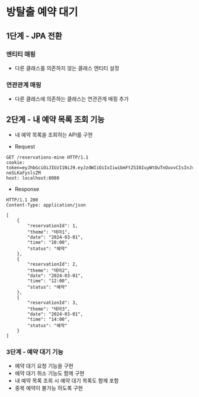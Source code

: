 # 방탈출 예약 대기

## 1단계 - JPA 전환

### 엔티티 매핑 
- 다른 클래스를 의존하지 않는 클래스 엔티티 설정
  
### 연관관계 매핑
- 다른 클래스에 의존하는 클래스는 연관관계 매핑 추가

## 2단계 - 내 예약 목록 조회 기능
- 내 예약 목록을 조회하는 API를 구현
  
- Request
```
GET /reservations-mine HTTP/1.1
cookie: token=eyJhbGciOiJIUzI1NiJ9.eyJzdWIiOiIxIiwibmFtZSI6IuyWtOuTnOuvvCIsInJvbGUiOiJBRE1JTiJ9.vcK93ONRQYPFCxT5KleSM6b7cl1FE-neSLKaFyslsZM
host: localhost:8080
```
- Response
```
HTTP/1.1 200 
Content-Type: application/json

[
    {
        "reservationId": 1,
        "theme": "테마1",
        "date": "2024-03-01",
        "time": "10:00",
        "status": "예약"
    },
    {
        "reservationId": 2,
        "theme": "테마2",
        "date": "2024-03-01",
        "time": "12:00",
        "status": "예약"
    },
    {
        "reservationId": 3,
        "theme": "테마3",
        "date": "2024-03-01",
        "time": "14:00",
        "status": "예약"
    }
]
```

### 3단계 - 예약 대기 기능
- 예약 대기 요청 기능을 구현
- 예약 대기 취소 기능도 함께 구현
- 내 예약 목록 조회 시 예약 대기 목록도 함께 포함
- 중복 예약이 불가능 하도록 구현
